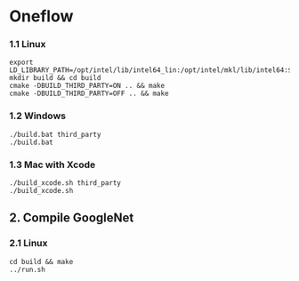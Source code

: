 # Oneflow

### 1.1 Linux 

```
export LD_LIBRARY_PATH=/opt/intel/lib/intel64_lin:/opt/intel/mkl/lib/intel64:$LD_LIBRARY_PATH
mkdir build && cd build
cmake -DBUILD_THIRD_PARTY=ON .. && make
cmake -DBUILD_THIRD_PARTY=OFF .. && make
```

### 1.2 Windows

```
./build.bat third_party
./build.bat
```

### 1.3 Mac with Xcode

```
./build_xcode.sh third_party
./build_xcode.sh
```

## 2. Compile GoogleNet

### 2.1 Linux

```
cd build && make
../run.sh
```
